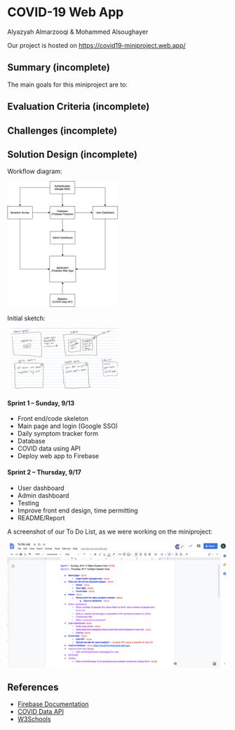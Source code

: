 # COVID-19 Web App

Alyazyah Almarzooqi & Mohammed Alsoughayer

Our project is hosted on https://covid19-miniproject.web.app/

## Summary (incomplete)
The main goals for this miniproject are to:

## Evaluation Criteria (incomplete)


## Challenges (incomplete)


## Solution Design (incomplete)
Workflow diagram:

<img src="./images-report/workflow.png" width ="50%" />

Initial sketch:

<img src="./images-report/initialsketch.jpg" width ="50%" />

#### Sprint 1 – Sunday, 9/13
* Front end/code skeleton
* Main page and login (Google SSO)
* Daily symptom tracker form
* Database
* COVID data using API
* Deploy web app to Firebase

#### Sprint 2 – Thursday, 9/17
* User dashboard
* Admin dashboard
*	Testing
*	Improve front end design, time permitting
* README/Report

A screenshot of our To Do List, as we were working on the miniproject:

<img src="./images-report/todolist.png"/>

## References
* [Firebase Documentation](https://firebase.google.com/docs/web/setup)
* [COVID Data API](https://covidtracking.com/data/api)
* [W3Schools](https://www.w3schools.com/)
